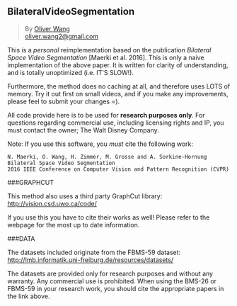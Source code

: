 ## BilateralVideoSegmentation

>By [Oliver Wang ](http://www.oliverwang.info)  
oliver.wang2@gmail.com

This is a *personal* reimplementation based on the publication *Bilateral Space Video Segmentation* [Maerki et al. 2016]. 
This is only a naive implementation of the above paper. It is written for 
clarity of understanding, and is totally unoptimized (i.e. IT'S SLOW!).

Furthermore, the method does no caching at all, and therefore
uses LOTS of memory. Try it out first on small videos, and if you make any improvements, please feel to submit your changes =). 

All code provide here is to be used for **research purposes only**. For questions regarding commercial use, including licensing rights and IP, you must contact the owner; The Walt Disney Company.

Note: If you use this software, you *must* cite the following work: 

    N. Maerki, O. Wang, H. Zimmer, M. Grosse and A. Sorkine-Hornung
    Bilateral Space Video Segmentation
    2016 IEEE Conference on Computer Vision and Pattern Recognition (CVPR)


###GRAPHCUT

This method also uses a third party GraphCut library:
http://vision.csd.uwo.ca/code/

If you use this you have to cite their works as well! Please refer to the
webpage for the most up to date information.

###DATA

The datasets included originate from the FBMS-59 dataset: 
http://lmb.informatik.uni-freiburg.de/resources/datasets/

The datasets are provided only for research purposes and without any warranty. 
Any commercial use is prohibited. When using the BMS-26 or FBMS-59 in your 
research work, you should cite the appropriate papers in the link above.